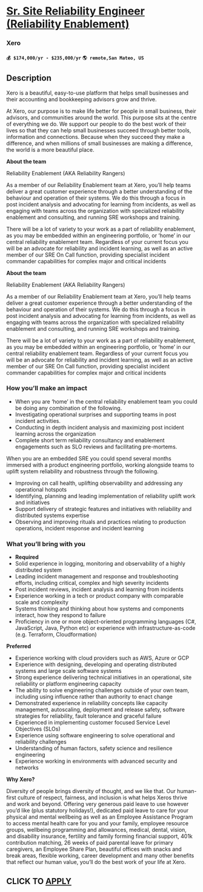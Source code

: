 # [Sr. Site Reliability Engineer (Reliability Enablement)](https://www.remotewlb.com/apply/sr-site-reliability-engineer-reliability-enablement-120418)  
### Xero  
#### `💰 $174,000/yr - $235,000/yr` `🌎 remote,San Mateo, US`  

## Description

Xero is a beautiful, easy-to-use platform that helps small businesses and their accounting and bookkeeping advisors grow and thrive.

  

At Xero, our purpose is to make life better for people in small business, their advisors, and communities around the world. This purpose sits at the centre of everything we do. We support our people to do the best work of their lives so that they can help small businesses succeed through better tools, information and connections. Because when they succeed they make a difference, and when millions of small businesses are making a difference, the world is a more beautiful place.

  

 **About the team**

  

Reliability Enablement (AKA Reliability Rangers)

  

As a member of our Reliability Enablement team at Xero, you’ll help teams deliver a great customer experience through a better understanding of the behaviour and operation of their systems. We do this through a focus in post incident analysis and advocating for learning from incidents, as well as engaging with teams across the organization with specialized reliability enablement and consulting, and running SRE workshops and training.

  

There will be a lot of variety to your work as a part of reliability enablement, as you may be embedded within an engineering portfolio, or ‘home’ in our central reliability enablement team. Regardless of your current focus you will be an advocate for reliability and incident learning, as well as an active member of our SRE On Call function, providing specialist incident commander capabilities for complex major and critical incidents

  

 **About the team**

  

Reliability Enablement (AKA Reliability Rangers)

  

As a member of our Reliability Enablement team at Xero, you’ll help teams deliver a great customer experience through a better understanding of the behaviour and operation of their systems. We do this through a focus in post incident analysis and advocating for learning from incidents, as well as engaging with teams across the organization with specialized reliability enablement and consulting, and running SRE workshops and training.

  

There will be a lot of variety to your work as a part of reliability enablement, as you may be embedded within an engineering portfolio, or ‘home’ in our central reliability enablement team. Regardless of your current focus you will be an advocate for reliability and incident learning, as well as an active member of our SRE On Call function, providing specialist incident commander capabilities for complex major and critical incidents

  

### How you’ll make an impact

* When you are ‘home’ in the central reliability enablement team you could be doing any combination of the following.
* Investigating operational surprises and supporting teams in post incident activities.
* Conducting in depth incident analysis and maximizing post incident learning across the organization
* Complete short term reliability consultancy and enablement engagements such as SLO reviews and facilitating pre-mortems. 

  

When you are an embedded SRE you could spend several months immersed with a product engineering portfolio, working alongside teams to uplift system reliability and robustness through the following.

* Improving on call health, uplifting observability and addressing any operational hotspots
* Identifying, planning and leading implementation of reliability uplift work and initiatives
* Support delivery of strategic features and initiatives with reliability and distributed systems expertise
* Observing and improving rituals and practices relating to production operations, incident response and incident learning

  

###  What you’ll bring with you

*  **Required**
* Solid experience in logging, monitoring and observability of a highly distributed system
* Leading incident management and response and troubleshooting efforts, including critical, complex and high severity incidents 
* Post incident reviews, incident analysis and learning from incidents
* Experience working in a tech or product company with comparable scale and complexity
* Systems thinking and thinking about how systems and components interact, how they respond to failure
* Proficiency in one or more object-oriented programming languages (C#, JavaScript, Java, Python etc) or experience with infrastructure-as-code (e.g. Terraform, Cloudformation)

  

  

 **Preferred**

* Experience working with cloud providers such as AWS, Azure or GCP
* Experience with designing, developing and operating distributed systems and large scale software systems
* Strong experience delivering technical initiatives in an operational, site reliability or platform engineering capacity
* The ability to solve engineering challenges outside of your own team, including using influence rather than authority to enact change
* Demonstrated experience in reliability concepts like capacity management, autoscaling, deployment and release safety, software strategies for reliability, fault tolerance and graceful failure
* Experienced in implementing customer focused Service Level Objectives (SLOs)
* Experience using software engineering to solve operational and reliability challenges
* Understanding of human factors, safety science and resilience engineering
* Experience working in environments with advanced security and networks

  

 **Why Xero?**

Diversity of people brings diversity of thought, and we like that. Our human-first culture of respect, fairness, and inclusion is what helps Xeros thrive and work and beyond. Offering very generous paid leave to use however you’d like (plus statutory holidays!), dedicated paid leave to care for your physical and mental wellbeing as well as an Employee Assistance Program to access mental health care for you and your family, employee resource groups, wellbeing programming and allowances, medical, dental, vision, and disability insurance, fertility and family forming financial support, 401k contribution matching, 26 weeks of paid parental leave for primary caregivers, an Employee Share Plan, beautiful offices with snacks and break areas, flexible working, career development and many other benefits that reflect our human value, you’ll do the best work of your life at Xero.

  
## CLICK TO [APPLY](https://www.remotewlb.com/apply/sr-site-reliability-engineer-reliability-enablement-120418)

